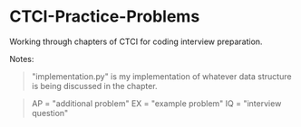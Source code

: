 # CTCI-Practice-Problems

Working through chapters of CTCI for coding interview preparation.

Notes:

> "implementation.py" is my implementation of whatever data structure is being discussed in the chapter.

> AP = "additional problem"
> EX = "example problem"
> IQ = "interview question"
